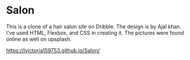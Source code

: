 # Salon

This is a clone of a hair salon site on Dribble. The design is by Ajal khan.
I've used HTML, Flexbox, and CSS in creating it. The pictures were found online as well on upsplash. 

https://lvictoria159753.github.io/Salon/
